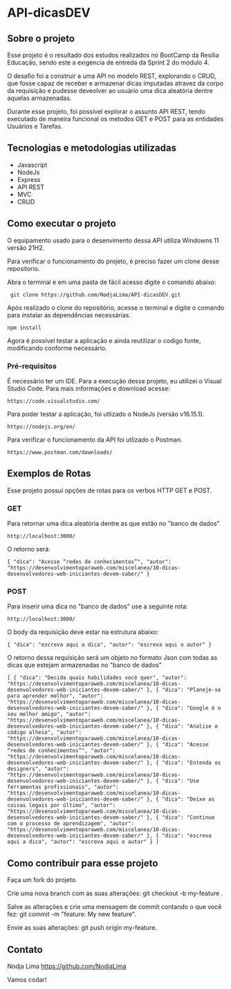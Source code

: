 # API-dicasDEV

## Sobre o projeto

Esse projeto é o resultado dos estudos realizados no BootCamp da Resília Educação, sendo este a exigencia de entreda da Sprint 2 do módulo 4. 

O desafio foi a construir a uma API no modelo REST, explorando o CRUD, que fosse capaz de receber e armazenar dicas imputadas atravez da corpo da requisição e pudesse deveolver ao usuário uma dica aleatória dentre aquelas armazenadas. 

Durante esse projeto, foi possível explorar o assunto API REST, tendo executado de maneira funcional os metodos GET e POST para as entidades Usuários e Tarefas. 

## Tecnologias e metodologias utilizadas

- Javascript
- NodeJs
- Express
- API REST
- MVC
- CRUD

## Como executar o projeto

O equipamento usado para o desenvimento dessa API utiliza Windowns 11 versão 21H2.

Para verificar o funcionamento do projeto, é preciso fazer um clone desse repositorio. 

Abra o terminal e em uma pasta de fácil acesso digite o comando abaixo:

``` git clone https://github.com/NodjaLima/API-dicasDEV.git```

Após realizado o clone do repositório, acesse o terminal e digite o comando para instalar as dependências necessárias. 

 ```npm install``` 

Agora é possível testar a aplicação e ainda reutilizar o codigo fonte, modificando conforme necessário.


### Pré-requisitos

É necessário ter um IDE. Para a execução desse projeto, eu utilizei o Visual Studio Code. Para mais informações e download acesse:

``https://code.visualstudio.com/``

Para poder testar a aplicação, foi utlizado o NodeJs (versão v16.15.1).

``https://nodejs.org/en/``

Para verificar o funcionamento da API foi utlizado o Postman. 

``https://www.postman.com/downloads/``

## Exemplos de Rotas

Esse projeto possui opções de rotas para os verbos HTTP GET e POST.

### GET 

Para retornar uma dica aleatória dentre as que estão no "banco de dados"

``http://localhost:3000/``

O retorno será:

``{
    "dica": "Acesse “redes de conhecimentos”",
    "autor": "https://desenvolvimentoparaweb.com/miscelanea/10-dicas-desenvolvedores-web-iniciantes-devem-saber/"
}
``
### POST

Para inserir uma dica no "banco de dados" use a seguinte rota:

``http://localhost:3000/
``

O body da requisição deve estar na estrutura abaixo:

``{
    "dica": "escreva aqui a dica",
    "autor": "escreva aqui o autor"
}
``

O retorno dessa requisição será um objeto no formato Json com todas as dicas que estejam armazenadas no "banco de dados"

``[
    {
        "dica": "Decida quais habilidades você quer",
        "autor": "https://desenvolvimentoparaweb.com/miscelanea/10-dicas-desenvolvedores-web-iniciantes-devem-saber/"
    },
    {
        "dica": "Planeje-se para aprender melhor",
        "autor": "https://desenvolvimentoparaweb.com/miscelanea/10-dicas-desenvolvedores-web-iniciantes-devem-saber/"
    },
    {
        "dica": "Google é o seu melhor amigo",
        "autor": "https://desenvolvimentoparaweb.com/miscelanea/10-dicas-desenvolvedores-web-iniciantes-devem-saber/"
    },
    {
        "dica": "Analise o código alheio",
        "autor": "https://desenvolvimentoparaweb.com/miscelanea/10-dicas-desenvolvedores-web-iniciantes-devem-saber/"
    },
    {
        "dica": "Acesse “redes de conhecimentos”",
        "autor": "https://desenvolvimentoparaweb.com/miscelanea/10-dicas-desenvolvedores-web-iniciantes-devem-saber/"
    },
    {
        "dica": "Entenda os designers",
        "autor": "https://desenvolvimentoparaweb.com/miscelanea/10-dicas-desenvolvedores-web-iniciantes-devem-saber/"
    },
    {
        "dica": "Use ferramentas profissionais",
        "autor": "https://desenvolvimentoparaweb.com/miscelanea/10-dicas-desenvolvedores-web-iniciantes-devem-saber/"
    },
    {
        "dica": "Deixe as coisas legais por último",
        "autor": "https://desenvolvimentoparaweb.com/miscelanea/10-dicas-desenvolvedores-web-iniciantes-devem-saber/"
    },
    {
        "dica": "Continue com o processo de aprendizagem",
        "autor": "https://desenvolvimentoparaweb.com/miscelanea/10-dicas-desenvolvedores-web-iniciantes-devem-saber/"
    },
    {
        "dica": "escreva aqui a dica",
        "autor": "escreva aqui o autor"
    }
]
``

## Como contribuir para esse projeto

Faça um fork do projeto.

Crie uma nova branch com as suas alterações: git checkout -b my-feature .

Salve as alterações e crie uma mensagem de commit contando o que você fez: git commit -m "feature: My new feature".

Envie as suas alterações: git push origin my-feature.

## Contato 

Nodja Lima https://github.com/NodjaLima

Vamos codar!

